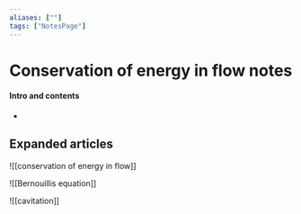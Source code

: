 ```yaml
---
aliases: [""]
tags: ["NotesPage"]
---
```


# Conservation of energy in flow notes

#### Intro and contents
- 


## Expanded articles
![[conservation of energy in flow]]

![[Bernouillis equation]]

![[cavitation]]
